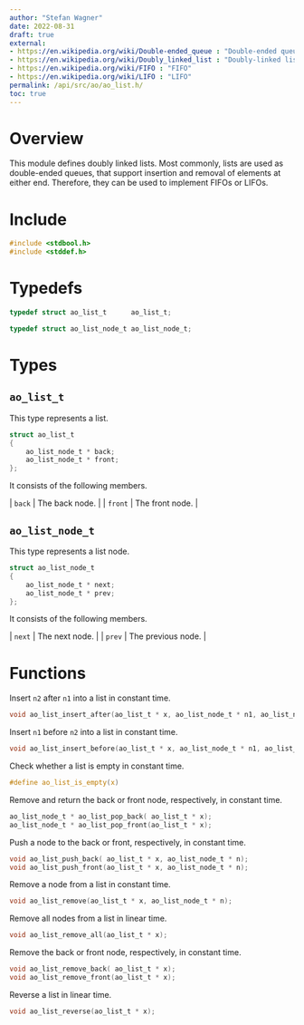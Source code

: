 ```yaml
---
author: "Stefan Wagner"
date: 2022-08-31
draft: true
external:
- https://en.wikipedia.org/wiki/Double-ended_queue : "Double-ended queue"
- https://en.wikipedia.org/wiki/Doubly_linked_list : "Doubly-linked list"
- https://en.wikipedia.org/wiki/FIFO : "FIFO"
- https://en.wikipedia.org/wiki/LIFO : "LIFO"
permalink: /api/src/ao/ao_list.h/
toc: true
---
```


# Overview

This module defines doubly linked lists. Most commonly, lists are used as double-ended queues, that support insertion and removal of elements at either end. Therefore, they can be used to implement FIFOs or LIFOs.

# Include

```c
#include <stdbool.h>
#include <stddef.h>
```

# Typedefs

```c
typedef struct ao_list_t      ao_list_t;
```

```c
typedef struct ao_list_node_t ao_list_node_t;
```

# Types

## `ao_list_t`

This type represents a list.

```c
struct ao_list_t
{
    ao_list_node_t * back;
    ao_list_node_t * front;
};
```

It consists of the following members.

| `back` | The back node. |
| `front` | The front node. |

## `ao_list_node_t`

This type represents a list node.

```c
struct ao_list_node_t
{
    ao_list_node_t * next;
    ao_list_node_t * prev;
};
```

It consists of the following members.

| `next` | The next node. |
| `prev` | The previous node. |

# Functions

Insert `n2` after `n1` into a list in constant time.

```c
void ao_list_insert_after(ao_list_t * x, ao_list_node_t * n1, ao_list_node_t * n2);
```

Insert `n1` before `n2` into a list in constant time.

```c
void ao_list_insert_before(ao_list_t * x, ao_list_node_t * n1, ao_list_node_t * n2);
```

Check whether a list is empty in constant time.

```c
#define ao_list_is_empty(x)
```

Remove and return the back or front node, respectively, in constant time.

```c
ao_list_node_t * ao_list_pop_back( ao_list_t * x);
ao_list_node_t * ao_list_pop_front(ao_list_t * x);
```

Push a node to the back or front, respectively, in constant time.

```c
void ao_list_push_back( ao_list_t * x, ao_list_node_t * n);
void ao_list_push_front(ao_list_t * x, ao_list_node_t * n);
```

Remove a node from a list in constant time.

```c
void ao_list_remove(ao_list_t * x, ao_list_node_t * n);
```

Remove all nodes from a list in linear time.

```c
void ao_list_remove_all(ao_list_t * x);
```

Remove the back or front node, respectively, in constant time.

```c
void ao_list_remove_back( ao_list_t * x);
void ao_list_remove_front(ao_list_t * x);
```

Reverse a list in linear time.

```c
void ao_list_reverse(ao_list_t * x);
```
